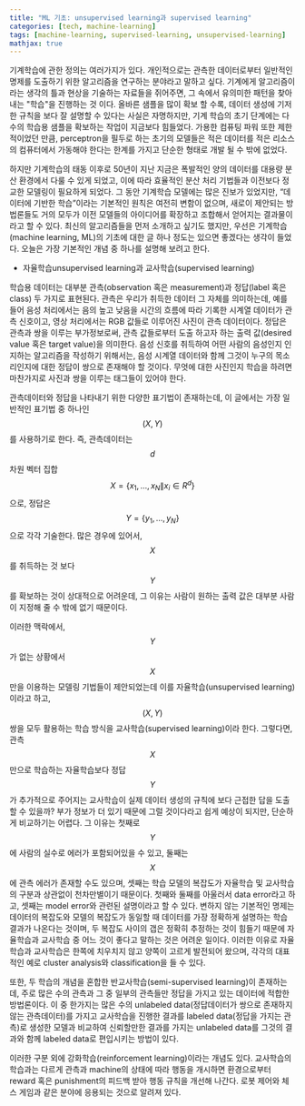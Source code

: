```yaml
---
title: "ML 기초: unsupervised learning과 supervised learning"
categories: [tech, machine-learning]
tags: [machine-learning, supervised-learning, unsupervised-learning]
mathjax: true
---
```


기계학습에 관한 정의는 여러가지가 있다. 개인적으로는 관측한 데이터로부터 일반적인 명제를 도출하기 위한 알고리즘을 연구하는 분야라고 말하고 싶다. 기계에게 알고리즘이라는 생각의 틀과 현상을 기술하는 자료들을 쥐어주면, 그 속에서 유의미한 패턴을 찾아내는 "학습"을 진행하는 것 이다. 올바른 샘플을 많이 확보 할 수록, 데이터 생성에 기저한 규칙을 보다 잘 설명할 수 있다는 사실은 자명하지만, 기계 학습의 초기 단계에는 다수의 학습용 샘플을 확보하는 작업이 지금보다 힘들었다. 가용한 컴퓨팅 파워 또한 제한적이었던 만큼, perceptron을 필두로 하는 초기의 모델들은 적은 데이터를 적은 리소스의 컴퓨터에서 가동해야 한다는 한계를 가지고 단순한 형태로 개발 될 수 밖에 없었다.

하지만 기계학습의 태동 이후로 50년이 지난 지금은 폭발적인 양의 데이터를 대용량 분산 환경에서 다룰 수 있게 되었고, 이에 따라 효율적인 분산 처리 기법들과 이전보다 정교한 모델링이 필요하게 되었다. 그 동안 기계학습 모델에는 많은 진보가 있었지만, “데이터에 기반한 학습”이라는 기본적인 원칙은 여전히 변함이 없으며, 새로이 제안되는 방법론들도 거의 모두가 이전 모델들의 아이디어를 확장하고 조합해서 얻어지는 결과물이라고 할 수 있다. 최신의 알고리즘들을 먼저 소개하고 싶기도 했지만, 우선은 기계학습(machine learning, ML)의 기초에 대한 글 하나 정도는 있으면 좋겠다는 생각이 들었다. 오늘은 가장 기본적인 개념 중 하나를 설명해 보려고 한다.

- 자율학습unsupervised learning과 교사학습(supervised learning)

학습용 데이터는 대부분 관측(observation 혹은 measurement)과 정답(label 혹은 class) 두 가지로 표현된다. 관측은 우리가 취득한 데이터 그 자체를 의미하는데, 예를 들어 음성 처리에서는 음의 높고 낮음을 시간의 흐름에 따라 기록한 시계열 데이터가 관측 신호이고, 영상 처리에서는 RGB 값들로 이루어진 사진이 관측 데이터이다. 정답은 관측과 쌍을 이루는 부가정보로써, 관측 값들로부터 도출 하고자 하는 출력 값(desired value 혹은 target value)을 의미한다. 음성 신호를 취득하여 어떤 사람의 음성인지 인지하는 알고리즘을 작성하기 위해서는, 음성 시계열 데이터와 함께 그것이 누구의 목소리인지에 대한 정답이 쌍으로 존재해야 할 것이다. 무엇에 대한 사진인지 학습을 하려면 마찬가지로 사진과 쌍을 이루는 태그들이 있어야 한다.

관측데이터와 정답을 나타내기 위한 다양한 표기법이 존재하는데, 이 글에서는 가장 일반적인 표기법 중 하나인 $$ (X,Y) $$를 사용하기로 한다. 즉, 관측데이터는 $$ d $$차원 벡터 집합 $$ X = \{ x_1, \ldots, x_N \| x_i \in R^d \} $$ 으로, 정답은 $$ Y = \{ y_1, \ldots, y_N \} $$ 으로 각각 기술한다. 많은 경우에 있어서, $$ X $$를 취득하는 것 보다 $$ Y $$를 확보하는 것이 상대적으로 어려운데, 그 이유는 사람이 원하는 출력 값은 대부분 사람이 지정해 줄 수 밖에 없기 때문이다.

이러한 맥락에서, $$ Y $$가 없는 상황에서 $$ X $$만을 이용하는 모델링 기법들이 제안되었는데 이를 자율학습(unsupervised learning)이라고 하고, $$ (X,Y) $$ 쌍을 모두 활용하는 학습 방식을 교사학습(supervised learning)이라 한다. 그렇다면, 관측 $$ X $$만으로 학습하는 자율학습보다 정답 $$ Y $$가 추가적으로 주어지는 교사학습이 실제 데이터 생성의 규칙에 보다 근접한 답을 도출 할 수 있을까? 부가 정보가 더 있기 때문에 그럴 것이다라고 쉽게 예상이 되지만, 단순하게 비교하기는 어렵다. 그 이유는 첫째로 $$ Y $$에 사람의 실수로 에러가 포함되어있을 수 있고, 둘째는 $$ X $$에 관측 에러가 존재할 수도 있으며, 셋째는 학습 모델의 복잡도가 자율학습 및 교사학습의 구분과 상관없이 천차만별이기 때문이다. 첫째와 둘째를 아울러서 data error라고 하고, 셋째는 model error와 관련된 설명이라고 할 수 있다. 변하지 않는 기본적인 명제는 데이터의 복잡도와 모델의 복잡도가 동일할 때 데이터를 가장 정확하게 설명하는 학습 결과가 나온다는 것이며, 두 복잡도 사이의 갭은 정확히 추정하는 것이 힘들기 때문에 자율학습과 교사학습 중 어느 것이 좋다고 말하는 것은 어려운 일이다. 이러한 이유로 자율학습과 교사학습은 한쪽에 치우치지 않고 양쪽이 고르게 발전되어 왔으며, 각각의 대표적인 예로 cluster analysis와 classification을 들 수 있다.

또한, 두 학습의 개념을 혼합한 반교사학습(semi-supervised learning)이 존재하는데, 주로 많은 수의 관측과 그 중 일부의 관측들만 정답을 가지고 있는 데이터에 적합한 방법론이다. 이 중 한가지는 많은 수의 unlabeled data(정답데이터가 쌍으로 존재하지 않는 관측데이터)를 가지고 교사학습을 진행한 결과를 labeled data(정답을 가지는 관측)로 생성한 모델과 비교하여 신뢰할만한 결과를 가지는 unlabeled data를 그것의 결과와 함께 labeled data로 편입시키는 방법이 있다.

이러한 구분 외에 강화학습(reinforcement learning)이라는 개념도 있다. 교사학습의 학습과는 다르게 관측과 machine의 상태에 따라 행동을 개시하면 환경으로부터 reward 혹은 punishment의 피드백 받아 행동 규칙을 개선해 나간다. 로봇 제어와 체스 게임과 같은 분야에 응용되는 것으로 알려져 있다.
